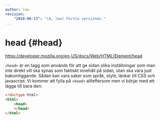 ```yaml
---
author: lew
revision:
    "2018-06-13": "(A, lew) Första versionen."
...
```

head {#head}
=======================
<a href='https://developer.mozilla.org/en-US/docs/Web/HTML/Element/head'>https://developer.mozilla.org/en-US/docs/Web/HTML/Element/head</a>

`<head>` är en tagg som används för att ge sidan olika inställningar som man inte direkt vill ska synas som faktiskt innehåll på sidan, utan ska vara just bakomliggande. Sådan kan vara saker som språk, style, länkar till CSS och javascript. Vi kommer att fylla på `<head>` allteftersom men vi börjar med att lägga till bara den:

```html
<!doctype html>
<html>
	<head>
	</head>
</html>
```
